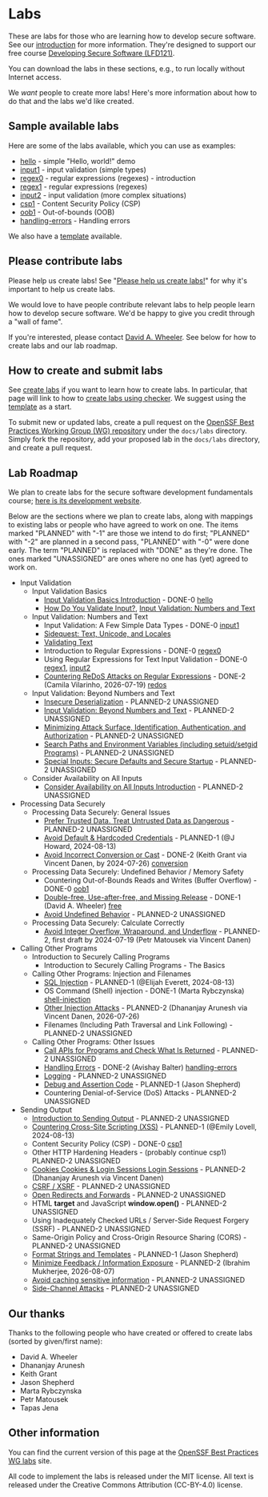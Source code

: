 # Labs

These are labs for those who are learning how to develop secure software.
See our [introduction](introduction) for more information.
They're designed to support our free course
[Developing Secure Software (LFD121)](https://training.linuxfoundation.org/training/developing-secure-software-lfd121/).

You can download the labs in these sections, e.g., to run locally
without Internet access.

We *want* people to create more labs! Here's more information about
how to do that and the labs we'd like created.

## Sample available labs

Here are some of the labs available, which you can use as examples:

* [hello](hello.html) - simple "Hello, world!" demo
* [input1](input1.html) - input validation (simple types)
* [regex0](regex0.html) - regular expressions (regexes) - introduction
* [regex1](regex1.html) - regular expressions (regexes)
* [input2](input2.html) - input validation (more complex situations)
* [csp1](csp1.html) - Content Security Policy (CSP)
* [oob1](oob1.html) - Out-of-bounds (OOB)
* [handling-errors](handling-errors.html) - Handling errors

We also have a [template](template.html) available.

## Please contribute labs

Please help us create labs! See "[Please help us create labs!](https://docs.google.com/document/d/1wNoNjLpdkgoXkRDvDBI32tm62rbASlfF6gxwyEkyTYs/edit)" for why it's
important to help us create labs.

We would love to have people contribute relevant labs to help
people learn how to develop secure software.
We'd be happy to give you credit through a "wall of fame".

If you're interested, please contact
[David A. Wheeler](mailto:dwheele&#114;&#64;linuxfoundation&#46;org).
See below for how to create labs and our lab roadmap.

## How to create and submit labs

See [create labs](create_labs) if you want to learn how to create labs.
In particular, that page will link to how to
[create labs using checker](create_checker).
We suggest using the [template](template.html) as a start.

To submit new or updated labs, create a pull request on the
[OpenSSF Best Practices Working Group (WG) repository](https://github.com/ossf/wg-best-practices-os-developers/)
under the `docs/labs` directory.
Simply fork the repository, add your proposed lab in the `docs/labs` directory,
and create a pull request.

## Lab Roadmap

We plan to create labs for the secure software development
fundamentals course;
[here is its development website](https://github.com/ossf/secure-sw-dev-fundamentals).

Below are the sections where we plan to create labs, along with
mappings to existing labs or people who have agreed to work on one.
The items marked "PLANNED" with "-1" are those we intend to do first;
"PLANNED" with "-2" are planned in a second pass, "PLANNED" with "-0"
were done early.
The term "PLANNED" is replaced with "DONE" as they're done.
The ones marked "UNASSIGNED" are ones where no one has (yet) agreed to
work on.

* Input Validation
  * Input Validation Basics
    * [Input Validation Basics Introduction](https://github.com/ossf/secure-sw-dev-fundamentals/blob/main/secure_software_development_fundamentals.md#input-validation-basics-introduction) - DONE-0 [hello](hello.html)
    * [How Do You Validate Input?](https://github.com/ossf/secure-sw-dev-fundamentals/blob/main/secure_software_development_fundamentals.md#how-do-you-validate-input), [Input Validation: Numbers and Text](https://github.com/ossf/secure-sw-dev-fundamentals/blob/main/secure_software_development_fundamentals.md#input-validation-numbers-and-text)
  * Input Validation: Numbers and Text
    * Input Validation: A Few Simple Data Types - DONE-0 [input1](input1.html)
    * [Sidequest: Text, Unicode, and Locales](https://github.com/ossf/secure-sw-dev-fundamentals/blob/main/secure_software_development_fundamentals.md#sidequest-text-unicode-and-locales)
    * [Validating Text](https://github.com/ossf/secure-sw-dev-fundamentals/blob/main/secure_software_development_fundamentals.md#validating-text)
    * Introduction to Regular Expressions - DONE-0 [regex0](regex0.html)
    * Using Regular Expressions for Text Input Validation - DONE-0 [regex1](regex1.html), [input2](input2.html)
    * [Countering ReDoS Attacks on Regular Expressions](https://github.com/ossf/secure-sw-dev-fundamentals/blob/main/secure_software_development_fundamentals.md#countering-redos-attacks-on-regular-expressions) - DONE-2 (Camila Vilarinho, 2026-07-19) [redos](redos.html)
  * Input Validation: Beyond Numbers and Text
    * [Insecure Deserialization](https://github.com/ossf/secure-sw-dev-fundamentals/blob/main/secure_software_development_fundamentals.md#insecure-deserialization) - PLANNED-2 UNASSIGNED
    * [Input Validation: Beyond Numbers and Text](https://github.com/ossf/secure-sw-dev-fundamentals/blob/main/secure_software_development_fundamentals.md#input-validation-beyond-numbers-and-text) - PLANNED-2 UNASSIGNED
    * [Minimizing Attack Surface, Identification, Authentication, and Authorization](https://github.com/ossf/secure-sw-dev-fundamentals/blob/main/secure_software_development_fundamentals.md#minimizing-attack-surface-identification-authentication-and-authorization) - PLANNED-2 UNASSIGNED
    * [Search Paths and Environment Variables (including setuid/setgid Programs)](https://github.com/ossf/secure-sw-dev-fundamentals/blob/main/secure_software_development_fundamentals.md#search-paths-and-environment-variables-including-setuidsetgid-programs) - PLANNED-2 UNASSIGNED
    * [Special Inputs: Secure Defaults and Secure Startup](https://github.com/ossf/secure-sw-dev-fundamentals/blob/main/secure_software_development_fundamentals.md#special-inputs-secure-defaults-and-secure-startup) - PLANNED-2 UNASSIGNED
  * Consider Availability on All Inputs
    * [Consider Availability on All Inputs Introduction](https://github.com/ossf/secure-sw-dev-fundamentals/blob/main/secure_software_development_fundamentals.md#consider-availability-on-all-inputs-introduction) - PLANNED-2 UNASSIGNED
* Processing Data Securely
  * Processing Data Securely: General Issues
    * [Prefer Trusted Data. Treat Untrusted Data as Dangerous](https://github.com/ossf/secure-sw-dev-fundamentals/blob/main/secure_software_development_fundamentals.md#prefer-trusted-data-treat-untrusted-data-as-dangerous) - PLANNED-2 UNASSIGNED
    * [Avoid Default & Hardcoded Credentials](https://github.com/ossf/secure-sw-dev-fundamentals/blob/main/secure_software_development_fundamentals.md#avoid-default--hardcoded-credentials) - PLANNED-1 (@J Howard, 2024-08-13)
    * [Avoid Incorrect Conversion or Cast](https://github.com/ossf/secure-sw-dev-fundamentals/blob/main/secure_software_development_fundamentals.md#avoid-incorrect-conversion-or-cast) - DONE-2 (Keith Grant via Vincent Danen, by 2024-07-26) [conversion](conversion.html)
  * Processing Data Securely: Undefined Behavior / Memory Safety
    * Countering Out-of-Bounds Reads and Writes (Buffer Overflow) - DONE-0 [oob1](oob1.html)
    * [Double-free, Use-after-free, and Missing Release](https://github.com/ossf/secure-sw-dev-fundamentals/blob/main/secure_software_development_fundamentals.md#double-free-use-after-free-and-missing-release) <!-- was Bennett Pursell --> - DONE-1 (David A. Wheeler) [free](free.html)
    * [Avoid Undefined Behavior](https://github.com/ossf/secure-sw-dev-fundamentals/blob/main/secure_software_development_fundamentals.md#avoid-undefined-behavior) - PLANNED-2 UNASSIGNED
  * Processing Data Securely: Calculate Correctly
    * [Avoid Integer Overflow, Wraparound, and Underflow](https://github.com/ossf/secure-sw-dev-fundamentals/blob/main/secure_software_development_fundamentals.md#avoid-integer-overflow-wraparound-and-underflow) - PLANNED-2, first draft by 2024-07-19 (Petr Matousek via Vincent Danen)
* Calling Other Programs
  * Introduction to Securely Calling Programs
    * Introduction to Securely Calling Programs - The Basics
  * Calling Other Programs: Injection and Filenames
    * [SQL Injection](https://github.com/ossf/secure-sw-dev-fundamentals/blob/main/secure_software_development_fundamentals.md#sql-injection) - PLANNED-1 (@Elijah Everett, 2024-08-13)
    * OS Command (Shell) injection - DONE-1 (Marta Rybczynska) [shell-injection](shell-injection.html)
    * [Other Injection Attacks](https://github.com/ossf/secure-sw-dev-fundamentals/blob/main/secure_software_development_fundamentals.md#other-injection-attacks) - PLANNED-2 (Dhananjay Arunesh via Vincent Danen, 2026-07-26)
    * Filenames (Including Path Traversal and Link Following) - PLANNED-2 UNASSIGNED
  * Calling Other Programs: Other Issues
    * [Call APIs for Programs and Check What Is Returned](https://github.com/ossf/secure-sw-dev-fundamentals/blob/main/secure_software_development_fundamentals.md#call-apis-for-programs-and-check-what-is-returned) - PLANNED-2 UNASSIGNED
    * [Handling Errors](https://github.com/ossf/secure-sw-dev-fundamentals/blob/main/secure_software_development_fundamentals.md#handling-errors) - DONE-2 (Avishay Balter) [handling-errors](handling-errors.html)
    * [Logging](https://github.com/ossf/secure-sw-dev-fundamentals/blob/main/secure_software_development_fundamentals.md#logging) - PLANNED-2 UNASSIGNED
    * [Debug and Assertion Code](https://github.com/ossf/secure-sw-dev-fundamentals/blob/main/secure_software_development_fundamentals.md#debug-and-assertion-code) - PLANNED-1 (Jason Shepherd)
    * Countering Denial-of-Service (DoS) Attacks - PLANNED-2 UNASSIGNED
* Sending Output
  * [Introduction to Sending Output](https://github.com/ossf/secure-sw-dev-fundamentals/blob/main/secure_software_development_fundamentals.md#introduction-to-sending-output) - PLANNED-2 UNASSIGNED
  * [Countering Cross-Site Scripting (XSS)](https://github.com/ossf/secure-sw-dev-fundamentals/blob/main/secure_software_development_fundamentals.md#countering-cross-site-scripting-xss) - PLANNED-1 (@Emily Lovell, 2024-08-13)
  * Content Security Policy (CSP) - DONE-0 [csp1](csp1.html)
  * Other HTTP Hardening Headers - (probably continue csp1) PLANNED-2 UNASSIGNED
  * [Cookies Cookies & Login Sessions Login Sessions](https://github.com/ossf/secure-sw-dev-fundamentals/blob/main/secure_software_development_fundamentals.md#cookies--login-sessions) - PLANNED-2 (Dhananjay Arunesh via Vincent Danen)
  * [CSRF / XSRF](https://github.com/ossf/secure-sw-dev-fundamentals/blob/main/secure_software_development_fundamentals.md#csrf--xsrf) - PLANNED-2 UNASSIGNED
  * [Open Redirects and Forwards](https://github.com/ossf/secure-sw-dev-fundamentals/blob/main/secure_software_development_fundamentals.md#open-redirects-and-forwards) - PLANNED-2 UNASSIGNED
  * HTML **target** and JavaScript **window.open()** - PLANNED-2 UNASSIGNED
  * Using Inadequately Checked URLs / Server-Side Request Forgery (SSRF) - PLANNED-2 UNASSIGNED
  * Same-Origin Policy and Cross-Origin Resource Sharing (CORS) - PLANNED-2 UNASSIGNED
  * [Format Strings and Templates](https://github.com/ossf/secure-sw-dev-fundamentals/blob/main/secure_software_development_fundamentals.md#format-strings-and-templates) - PLANNED-1 (Jason Shepherd)
  * [Minimize Feedback / Information Exposure](https://github.com/ossf/secure-sw-dev-fundamentals/blob/main/secure_software_development_fundamentals.md#minimize-feedback--information-exposure) - PLANNED-2 (Ibrahim Mukherjee, 2026-08-07)
  * [Avoid caching sensitive information](https://github.com/ossf/secure-sw-dev-fundamentals/blob/main/secure_software_development_fundamentals.md#avoid-caching-sensitive-information) - PLANNED-2 UNASSIGNED
  * [Side-Channel Attacks](https://github.com/ossf/secure-sw-dev-fundamentals/blob/main/secure_software_development_fundamentals.md#side-channel-attacks) - PLANNED-2 UNASSIGNED

## Our thanks

Thanks to the following people who have created or offered to create labs
(sorted by given/first name):

* David A. Wheeler
* Dhananjay Arunesh
* Keith Grant
* Jason Shepherd
* Marta Rybczynska
* Petr Matousek
* Tapas Jena

## Other information

You can find the current version of this page at the
[OpenSSF Best Practices WG labs](https://best.openssf.org/labs/) site.

All code to implement the labs is released under the MIT license.
All text is released under the Creative Commons Attribution (CC-BY-4.0)
license.
